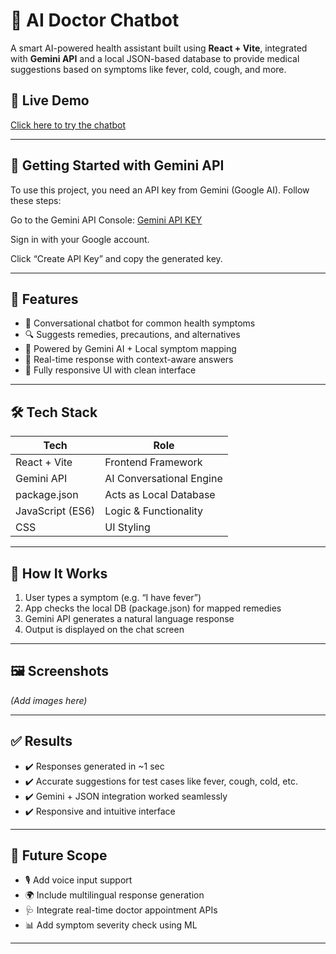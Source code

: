 # 🧠 AI Doctor Chatbot

A smart AI-powered health assistant built using **React + Vite**, integrated with **Gemini API** and a local JSON-based database to provide medical suggestions based on symptoms like fever, cold, cough, and more.

## 🚀 Live Demo
[Click here to try the chatbot](https://ai-doctor-chatbot.vercel.app/) 

---

## 🔐 Getting Started with Gemini API
To use this project, you need an API key from Gemini (Google AI). Follow these steps:

Go to the Gemini API Console:
[Gemini API KEY](https://aistudio.google.com/app/apikey)

Sign in with your Google account.

Click “Create API Key” and copy the generated key.

---

## 📌 Features

- 🤖 Conversational chatbot for common health symptoms
- 🔍 Suggests remedies, precautions, and alternatives
- 🧠 Powered by Gemini AI + Local symptom mapping
- 💬 Real-time response with context-aware answers
- 📱 Fully responsive UI with clean interface

---

## 🛠️ Tech Stack

| Tech             | Role                            |
|------------------|---------------------------------|
| React + Vite     | Frontend Framework              |
| Gemini API       | AI Conversational Engine        |
| package.json     | Acts as Local Database          |
| JavaScript (ES6) | Logic & Functionality           |
| CSS              | UI Styling                      |

---

## 🧪 How It Works

1. User types a symptom (e.g. “I have fever”)
2. App checks the local DB (package.json) for mapped remedies
3. Gemini API generates a natural language response
4. Output is displayed on the chat screen

---

## 🖼️ Screenshots

*(Add images here)*

---

## ✅ Results

- ✔️ Responses generated in ~1 sec
- ✔️ Accurate suggestions for test cases like fever, cough, cold, etc.
- ✔️ Gemini + JSON integration worked seamlessly
- ✔️ Responsive and intuitive interface

---

## 📌 Future Scope

- 🎙️ Add voice input support
- 🌍 Include multilingual response generation
- 🩺 Integrate real-time doctor appointment APIs
- 📊 Add symptom severity check using ML

---


